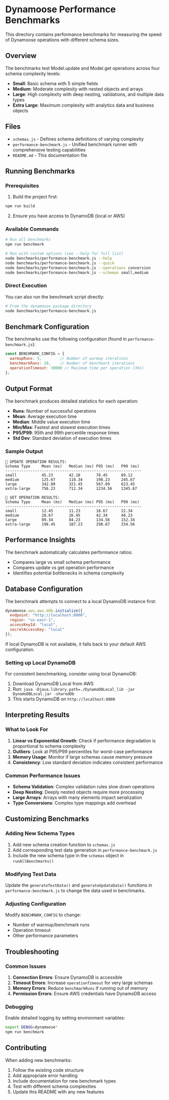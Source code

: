 # Dynamoose Performance Benchmarks

This directory contains performance benchmarks for measuring the speed of Dynamoose operations with different schema sizes.

## Overview

The benchmarks test Model.update and Model.get operations across four schema complexity levels:
- **Small**: Basic schema with 5 simple fields
- **Medium**: Moderate complexity with nested objects and arrays
- **Large**: High complexity with deep nesting, validations, and multiple data types
- **Extra Large**: Maximum complexity with analytics data and business objects

## Files

- `schemas.js` - Defines schema definitions of varying complexity
- `performance-benchmark.js` - Unified benchmark runner with comprehensive testing capabilities
- `README.md` - This documentation file

## Running Benchmarks

### Prerequisites

1. Build the project first:
```bash
npm run build
```

2. Ensure you have access to DynamoDB (local or AWS)

### Available Commands

```bash
# Run all benchmarks
npm run benchmark

# Run with custom options (see --help for full list)
node benchmarks/performance-benchmark.js --help
node benchmarks/performance-benchmark.js --quick
node benchmarks/performance-benchmark.js --operations conversion
node benchmarks/performance-benchmark.js --schemas small,medium
```

### Direct Execution

You can also run the benchmark script directly:

```bash
# From the dynamoose package directory
node benchmarks/performance-benchmark.js
```

## Benchmark Configuration

The benchmarks use the following configuration (found in `performance-benchmark.js`):

```javascript
const BENCHMARK_CONFIG = {
  warmupRuns: 5,        // Number of warmup iterations
  benchmarkRuns: 20,    // Number of benchmark iterations
  operationTimeout: 30000 // Maximum time per operation (30s)
};
```

## Output Format

The benchmark produces detailed statistics for each operation:

- **Runs**: Number of successful operations
- **Mean**: Average execution time
- **Median**: Middle value execution time
- **Min/Max**: Fastest and slowest execution times
- **P95/P99**: 95th and 99th percentile response times
- **Std Dev**: Standard deviation of execution times

### Sample Output

```
🔄 UPDATE OPERATION RESULTS:
Schema Type     Mean (ms)   Median (ms) P95 (ms)   P99 (ms)
------------------------------------------------------------
small           45.23       42.18       78.45      89.12
medium          125.67      118.34      198.23     245.67
large           342.89      321.45      567.89     623.45
extra-large     756.23      712.34      1234.56    1345.67

📖 GET OPERATION RESULTS:
Schema Type     Mean (ms)   Median (ms) P95 (ms)   P99 (ms)
------------------------------------------------------------
small           12.45       11.23       18.67      22.34
medium          28.67       26.45       42.34      48.23
large           89.34       84.23       134.56     152.34
extra-large     198.45      187.23      298.67     334.56
```

## Performance Insights

The benchmark automatically calculates performance ratios:
- Compares large vs small schema performance
- Compares update vs get operation performance
- Identifies potential bottlenecks in schema complexity

## Database Configuration

The benchmark attempts to connect to a local DynamoDB instance first:
```javascript
dynamoose.aws.aws.ddb.initialize({
  endpoint: "http://localhost:8000",
  region: "us-east-1", 
  accessKeyId: "local",
  secretAccessKey: "local"
});
```

If local DynamoDB is not available, it falls back to your default AWS configuration.

### Setting up Local DynamoDB

For consistent benchmarking, consider using local DynamoDB:

1. Download DynamoDB Local from AWS
2. Run: `java -Djava.library.path=./DynamoDBLocal_lib -jar DynamoDBLocal.jar -sharedDb`
3. This starts DynamoDB on `http://localhost:8000`

## Interpreting Results

### What to Look For

1. **Linear vs Exponential Growth**: Check if performance degradation is proportional to schema complexity
2. **Outliers**: Look at P95/P99 percentiles for worst-case performance
3. **Memory Usage**: Monitor if large schemas cause memory pressure
4. **Consistency**: Low standard deviation indicates consistent performance

### Common Performance Issues

- **Schema Validation**: Complex validation rules slow down operations
- **Deep Nesting**: Deeply nested objects require more processing
- **Large Arrays**: Arrays with many elements impact serialization
- **Type Conversions**: Complex type mappings add overhead

## Customizing Benchmarks

### Adding New Schema Types

1. Add new schema creation function to `schemas.js`
2. Add corresponding test data generation in `performance-benchmark.js`
3. Include the new schema type in the `schemas` object in `runAllBenchmarks()`

### Modifying Test Data

Update the `generateTestData()` and `generateUpdateData()` functions in `performance-benchmark.js` to change the data used in benchmarks.

### Adjusting Configuration

Modify `BENCHMARK_CONFIG` to change:
- Number of warmup/benchmark runs
- Operation timeout
- Other performance parameters

## Troubleshooting

### Common Issues

1. **Connection Errors**: Ensure DynamoDB is accessible
2. **Timeout Errors**: Increase `operationTimeout` for very large schemas
3. **Memory Errors**: Reduce `benchmarkRuns` if running out of memory
4. **Permission Errors**: Ensure AWS credentials have DynamoDB access

### Debugging

Enable detailed logging by setting environment variables:
```bash
export DEBUG=dynamoose*
npm run benchmark
```

## Contributing

When adding new benchmarks:
1. Follow the existing code structure
2. Add appropriate error handling
3. Include documentation for new benchmark types
4. Test with different schema complexities
5. Update this README with any new features